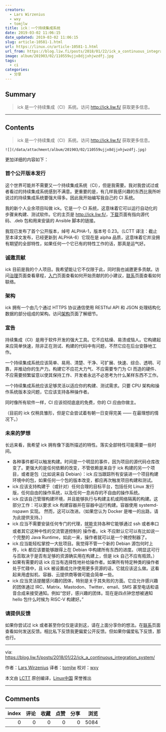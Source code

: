 ```yaml
---
creators:
  - Lars Wirzenius
  - wxy
  - tomjlw
title: ick：一个持续集成系统
date: 2019-03-02 11:06:15
date_updated: 2019-03-02 11:06:15
slug: article-10581-1.html
url: https://linux.cn/article-10581-1.html
url_from: https://blog.liw.fi/posts/2018/01/22/ick_a_continuous_integration_system/
image: album/201903/02/110559ujjx8djjxhjwzdfj.jpg
tags:
  - ci
categories:
  - 分享
---
```


## Summary

> ick 是一个持续集成（CI）系统。访问 http://ick.liw.fi/ 获取更多信息。

***

<!-- more -->

## Contents

> 
> ick 是一个持续集成（CI）系统。访问 <http://ick.liw.fi/> 获取更多信息。
> 
> 
> 

`![](/data/attachment/album/201903/02/110559ujjx8djjxhjwzdfj.jpg)`

更加详细的内容如下：

### 首个公开版本发行

这个世界可能并不需要又一个持续集成系统（CI），但是我需要。我对我尝试过或者看过的持续集成系统感到不满意。更重要的是，有几样我感兴趣的东西比我所听说过的持续集成系统要强大得多。因此我开始编写我自己的 CI 系统。

我的新个人业余项目叫做 ick。它是一个 CI 系统，这意味着它可以运行自动化的步骤来构建、测试软件。它的主页是 <http://ick.liw.fi/>，[下载](http://ick.liw.fi/download/)页面有指向源代码、.deb 包和用来安装的 Ansible 脚本的链接。

我现已发布了首个公开版本，绰号 ALPHA-1，版本号 0.23。（LCTT 译注：截止至本译文发布，已经更新到 ALPHA-6）它现在是 alpha 品质，这意味着它并没拥有期望的全部特性，如果任何一个它已有的特性工作的话，那真是运气好。

### 诚邀贡献

ick 目前是我的个人项目。我希望能让它不仅限于此，同时我也诚邀更多贡献。访问[治理](http://ick.liw.fi/governance/)页面查看章程，[入门](http://ick.liw.fi/getting-started/)页面查看如何开始贡献的的小建议，[联系](http://ick.liw.fi/contact/)页面查看如何联络。

### 架构

ick 拥有一个由几个通过 HTTPS 协议通信使用 RESTful API 和 JSON 处理结构化数据的部分组成的架构。访问[架构](http://ick.liw.fi/architecture/)页面了解细节。

### 宣告

持续集成（CI）是用于软件开发的强大工具。它不应枯燥、易溃或恼人。它构建起来应简单快速，除非正在测试、构建的代码中有问题，不然它应在后台安静地工作。

一个持续集成系统应该简单、易用、清楚、干净、可扩展、快速、综合、透明、可靠，并推动你的生产力。构建它不应花大力气、不应需要专门为 CI 而造的硬件、不应需要频繁留意以使其保持工作、开发者永远不必思考为什么某样东西不工作。

一个持续集成系统应该足够灵活以适应你的构建、测试需求。只要 CPU 架构和操作系统版本没问题，它应该支持各种操作者。

同时像所有软件一样，CI 应该彻彻底底的免费，你的 CI 应由你做主。

（目前的 ick 仅稍具雏形，但是它会尝试着有朝一日变得完美 —— 在最理想的情况下。）

### 未来的梦想

长远来看，我希望 ick 拥有像下面所描述的特性。落实全部特性可能需要一些时间。

* 各种事件都可以触发构建。时间是一个明显的事件，因为项目的源代码仓库改变了。更强大的是任何依赖的改变，不管依赖是来自于 ick 构建的另一个项目，或者是包（比如说来自 Debian）：ick 应当跟踪所有安装进一个项目构建环境中的包，如果任何一个包的版本改变，都应再次触发项目构建和测试。
* ick 应该支持构建于（或针对）任何合理的目标平台，包括任何 Linux 发行版，任何自由的操作系统，以及任何一息尚存的不自由的操作系统。
* ick 应该自己管理构建环境，并且能够执行与构建主机或网络隔离的构建。这部分工作：可以要求 ick 构建容器并在容器中运行构建。容器使用 systemd-nspawn 实现。 然而，这可以改进。（如果您认为 Docker 是唯一的出路，请为此提供支持。）
* ick 应当不需要安装任何专门的代理，就能支持各种它能够通过 ssh 或者串口或者其它这种中性的交流管道控制的<ruby> 操作者 <rt>  worker </rt></ruby>。ick 不应默认它可以有比如说一个完整的 Java Runtime，如此一来，操作者就可以是一个微控制器了。
* ick 应当能轻松掌控一大批项目。我觉得不管一个新的 Debian 源包何时上传，ick 都应该要能够跟得上在 Debian 中构建所有东西的进度。（明显这可行与否取决于是否有足够的资源确实用在构建上，但是 ick 自己不应有瓶颈。）
* 如果有需要的话 ick 应当有选择性地补给操作者。如果所有特定种类的操作者处于忙碌中，且 ick 被设置成允许使用更多资源的话，它就应该这么做。这看起来用虚拟机、容器、云提供商等做可能会简单一些。
* ick 应当灵活提醒感兴趣的团体，特别是关于其失败的方面。它应允许感兴趣的团体通过 IRC、Matrix、Mastodon、Twitter、email、SMS 甚至电话和语音合成来接受通知。例如“您好，感兴趣的团体。现在是四点钟您想被通知 hello 包什么时候为 RISC-V 构建好。”

### 请提供反馈

如果你尝试过 ick 或者甚至你仅仅是读到这，请在上面分享你的想法。在[联系](http://ick.liw.fi/contact/)页面查看如何发送反馈。相比私下反馈我更偏爱公开反馈。但如果你偏爱私下反馈，那也行。

---

via: <https://blog.liw.fi/posts/2018/01/22/ick_a_continuous_integration_system/>

作者：[Lars Wirzenius](https://blog.liw.fi/) 译者：[tomjlw](https://github.com/tomjlw) 校对：[wxy](https://github.com/wxy)

本文由 [LCTT](https://github.com/LCTT/TranslateProject) 原创编译，[Linux中国](https://linux.cn/) 荣誉推出

***

## Comments


|   index |   评论 |   收藏 |   点赞 |   分享 |   浏览 |
|--------:|-------:|-------:|-------:|-------:|-------:|
|       0 |      0 |      0 |      0 |      0 |   5084 |
